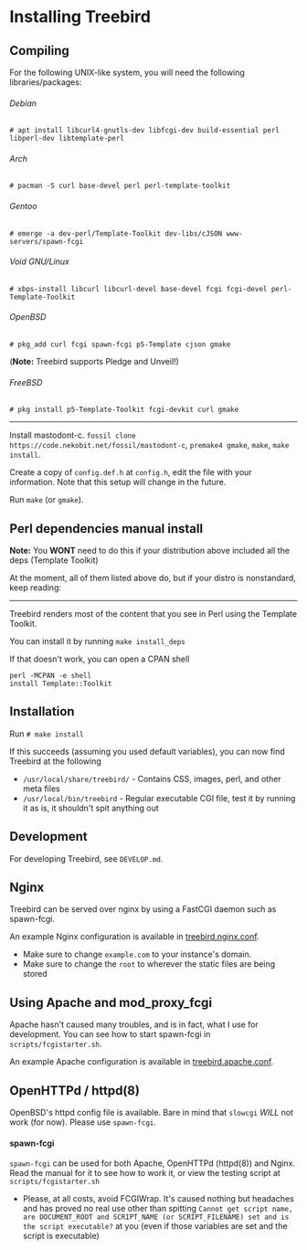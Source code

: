 # Installing Treebird

## Compiling

For the following UNIX-like system, you will need the following libraries/packages:

###### Debian

`# apt install libcurl4-gnutls-dev libfcgi-dev build-essential perl libperl-dev libtemplate-perl`

###### Arch

`# pacman -S curl base-devel perl perl-template-toolkit`

###### Gentoo

`# emerge -a dev-perl/Template-Toolkit dev-libs/cJSON www-servers/spawn-fcgi`

###### Void GNU/Linux

`# xbps-install libcurl libcurl-devel base-devel fcgi fcgi-devel perl-Template-Toolkit`

###### OpenBSD

`# pkg_add curl fcgi spawn-fcgi p5-Template cjson gmake`

(**Note:** Treebird supports Pledge and Unveil!)

###### FreeBSD

`# pkg install p5-Template-Toolkit fcgi-devkit curl gmake`

---

Install mastodont-c. `fossil clone https://code.nekobit.net/fossil/mastodont-c`,
`premake4 gmake`, `make`, `make install`.

Create a copy of `config.def.h` at `config.h`, edit the file with your
information. Note that this setup will change in the
future.

Run `make` (or `gmake`). 

## Perl dependencies manual install

**Note:** You **WONT** need to do this if your distribution above included all the deps (Template Toolkit)

At the moment, all of them listed above do, but if your distro is nonstandard, keep reading:

---

Treebird renders most of the content that you see in Perl using the Template Toolkit.

You can install it by running `make install_deps`

If that doesn't work, you can open a CPAN shell

```
perl -MCPAN -e shell
install Template::Toolkit
```

## Installation

Run `# make install`

If this succeeds (assuming you used default variables), you can now find Treebird at the following

- `/usr/local/share/treebird/` - Contains CSS, images, perl, and other meta files
- `/usr/local/bin/treebird` - Regular executable CGI file, test it by running it as is, it shouldn't spit anything out

## Development

For developing Treebird, see `DEVELOP.md`.

## Nginx

Treebird can be served over nginx by using a FastCGI daemon such as spawn-fcgi.

An example Nginx configuration is available in [treebird.nginx.conf](./sample/treebird.nginx.conf).
* Make sure to change `example.com` to your instance's domain.
* Make sure to change the `root` to wherever the static files are being stored

## Using Apache and mod_proxy_fcgi

Apache hasn't caused many troubles, and is in fact, what I use for development. You can see how to start
spawn-fcgi in `scripts/fcgistarter.sh`.

An example Apache configuration is available in [treebird.apache.conf](./sample/treebird.apache.conf).

## OpenHTTPd / httpd(8)

OpenBSD's httpd config file is available. Bare in mind that `slowcgi` *WILL*
not work (for now). Please use `spawn-fcgi`.

#### spawn-fcgi

`spawn-fcgi` can be used for both Apache, OpenHTTPd (httpd(8)) and Nginx. Read the manual for it to see how to work it, or view
the testing script at `scripts/fcgistarter.sh`

- Please, at all costs, avoid FCGIWrap. It's caused nothing but headaches and has proved no real use other than
  spitting `Cannot get script name, are DOCUMENT_ROOT and SCRIPT_NAME (or SCRIPT_FILENAME) set and is the script executable?`
  at you (even if those variables are set and the script is executable)
